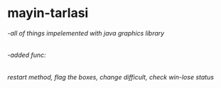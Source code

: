 # mayin-tarlasi  
###### -all of things impelemented with java graphics library  
###### -added func:  
######     restart method, flag the boxes, change difficult, check win-lose status  
###### 
